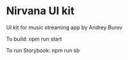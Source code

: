 
# Nirvana UI kit

UI kit for music streaming app by Andrey Burov

To build: npm run start

To run Storybook: npm run sb